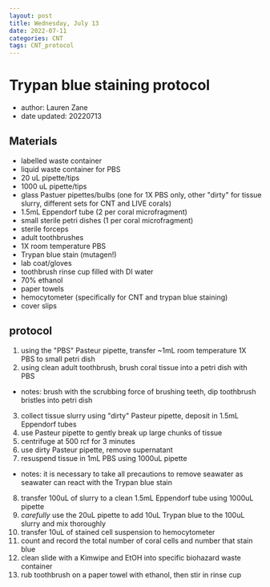```yaml
---
layout: post
title: Wednesday, July 13
date: 2022-07-11
categories: CNT
tags: CNT_protocol
---
```

# Trypan blue staining protocol
* author: Lauren Zane
* date updated: 20220713

## Materials
* labelled waste container
* liquid waste container for PBS
* 20 uL pipette/tips
* 1000 uL pipette/tips
* glass Pastuer pipettes/bulbs (one for 1X PBS only, other "dirty" for tissue slurry, different sets for CNT and LIVE corals)
* 1.5mL Eppendorf tube (2 per coral microfragment)
* small sterile petri dishes (1 per coral microfragment)
* sterile forceps
* adult toothbrushes
* 1X room temperature PBS
* Trypan blue stain (mutagen!)
* lab coat/gloves
* toothbrush rinse cup filled with DI water
* 70% ethanol
* paper towels
* hemocytometer (specifically for CNT and trypan blue staining)
* cover slips

## protocol
1. using the "PBS" Pasteur pipette, transfer ~1mL room temperature 1X PBS to small petri dish
2. using clean adult toothbrush, brush coral tissue into a petri dish with PBS
  * notes: brush with the scrubbing force of brushing teeth, dip toothbrush bristles into petri dish
3. collect tissue slurry using "dirty" Pasteur pipette, deposit in 1.5mL Eppendorf tubes
4. use Pasteur pipette to gently break up large chunks of tissue
5. centrifuge at 500 rcf for 3 minutes
6. use dirty Pasteur pipette, remove supernatant
7. resuspend tissue in 1mL PBS using 1000uL pipette
  * notes: it is necessary to take all precautions to remove seawater as seawater can react with the Trypan blue stain
8. transfer 100uL of slurry to a clean 1.5mL Eppendorf tube using 1000uL pipette
9. *carefully* use the 20uL pipette to add 10uL Trypan blue to the 100uL slurry and mix thoroughly
10. transfer 10uL of stained cell suspension to hemocytometer
11. count and record the total number of coral cells and number that stain blue
12. clean slide with a Kimwipe and EtOH into specific biohazard waste container
13. rub toothbrush on a paper towel with ethanol, then stir in rinse cup
